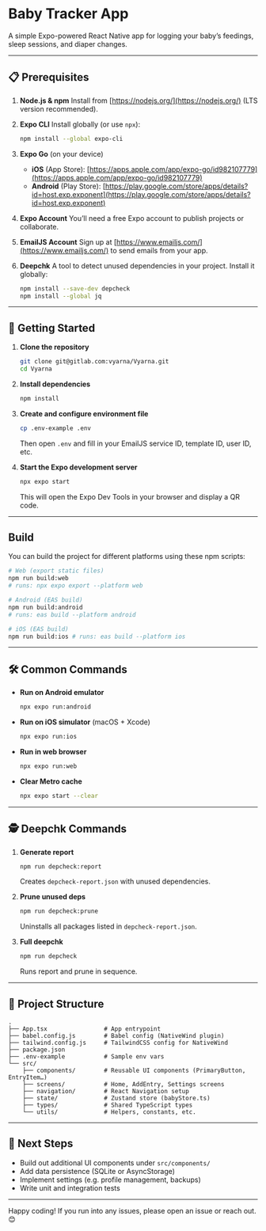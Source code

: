 # Baby Tracker App

A simple Expo-powered React Native app for logging your baby’s feedings, sleep sessions, and diaper changes.

---

## 📋 Prerequisites

1. **Node.js & npm**
   Install from [https://nodejs.org/](https://nodejs.org/) (LTS version recommended).

2. **Expo CLI**
   Install globally (or use `npx`):

   ```bash
   npm install --global expo-cli
   ```

3. **Expo Go** (on your device)

    - **iOS** (App
      Store): [https://apps.apple.com/app/expo-go/id982107779](https://apps.apple.com/app/expo-go/id982107779)
    - **Android** (Play
      Store): [https://play.google.com/store/apps/details?id=host.exp.exponent](https://play.google.com/store/apps/details?id=host.exp.exponent)

4. **Expo Account**
   You’ll need a free Expo account to publish projects or collaborate.

5. **EmailJS Account**
   Sign up at [https://www.emailjs.com/](https://www.emailjs.com/) to send emails from your app.

6. **Deepchk**
   A tool to detect unused dependencies in your project. Install it globally:

   ```bash
   npm install --save-dev depcheck
   npm install --global jq
   ```

---

## 🚀 Getting Started

1. **Clone the repository**

   ```bash
   git clone git@gitlab.com:vyarna/Vyarna.git
   cd Vyarna
   ```

2. **Install dependencies**

   ```bash
   npm install
   ```

3. **Create and configure environment file**

   ```bash
   cp .env-example .env
   ```

   Then open `.env` and fill in your EmailJS service ID, template ID, user ID, etc.

4. **Start the Expo development server**

   ```bash
   npx expo start
   ```

   This will open the Expo Dev Tools in your browser and display a QR code.

---

## Build

You can build the project for different platforms using these npm scripts:

```bash
# Web (export static files)
npm run build:web
# runs: npx expo export --platform web

# Android (EAS build)
npm run build:android
# runs: eas build --platform android

# iOS (EAS build)
npm run build:ios # runs: eas build --platform ios
```

---

## 🛠️ Common Commands

- **Run on Android emulator**

  ```bash
  npx expo run:android
  ```

- **Run on iOS simulator** (macOS + Xcode)

  ```bash
  npx expo run:ios
  ```

- **Run in web browser**

  ```bash
  npx expo run:web
  ```

- **Clear Metro cache**

  ```bash
  npx expo start --clear
  ```

---

## 🕵️ Deepchk Commands

1. **Generate report**

   ```bash
   npm run depcheck:report
   ```

   Creates `depcheck-report.json` with unused dependencies.

2. **Prune unused deps**

   ```bash
   npm run depcheck:prune
   ```

   Uninstalls all packages listed in `depcheck-report.json`.

3. **Full deepchk**

   ```bash
   npm run depcheck
   ```

   Runs report and prune in sequence.

---

## 📂 Project Structure

```
.
├── App.tsx                # App entrypoint
├── babel.config.js        # Babel config (NativeWind plugin)
├── tailwind.config.js     # TailwindCSS config for NativeWind
├── package.json
├── .env-example           # Sample env vars
└── src/
    ├── components/        # Reusable UI components (PrimaryButton, EntryItem…)
    ├── screens/           # Home, AddEntry, Settings screens
    ├── navigation/        # React Navigation setup
    ├── state/             # Zustand store (babyStore.ts)
    ├── types/             # Shared TypeScript types
    └── utils/             # Helpers, constants, etc.
```

---

## 🎯 Next Steps

- Build out additional UI components under `src/components/`
- Add data persistence (SQLite or AsyncStorage)
- Implement settings (e.g. profile management, backups)
- Write unit and integration tests

---

Happy coding! If you run into any issues, please open an issue or reach out. 😊
